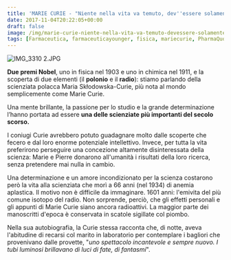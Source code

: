 ```yaml
---
title: 'MARIE CURIE - "Niente nella vita va temuto, dev''essere solamente compreso. Ora è tempo di comprendere di più, così possiamo temere di meno."'
date: 2017-11-04T20:22:05+00:00
draft: false
image: /img/marie-curie-niente-nella-vita-va-temuto-devessere-solamente-compreso-ora-e-tempo-di-comprendere-di-piu-cosi-possiamo-temere-di-meno.md/img_3310-2.jpg
tags: [Farmaceutica, farmaceuticayounger, fisica, mariecurie, PharmaQuotes, polonio, radio, ricerca, scienza]
---
```


![IMG_3310 2.JPG](/img/marie-curie-niente-nella-vita-va-temuto-devessere-solamente-compreso-ora-e-tempo-di-comprendere-di-piu-cosi-possiamo-temere-di-meno.md/img_3310-2.jpg)

**Due premi Nobel**, uno in fisica nel 1903 e uno in chimica nel 1911, e la scoperta di due elementi (il **polonio** e il **radio**): stiamo parlando della scienziata polacca Maria Skłodowska-Curie, più nota al mondo semplicemente come Marie Curie.

Una mente brillante, la passione per lo studio e la grande determinazione l’hanno portata ad essere **una delle scienziate più importanti del secolo scorso.**

I coniugi Curie avrebbero potuto guadagnare molto dalle scoperte che fecero e dal loro enorme potenziale intellettivo. Invece, per tutta la vita preferirono perseguire una concezione altamente disinteressata della scienza: Marie e Pierre donarono all'umanità i risultati della loro ricerca, senza pretendere mai nulla in cambio.

Una determinazione e un amore incondizionato per la scienza costarono però la vita alla scienziata che morì a 66 anni (nel 1934) di anemia aplastica. Il motivo non è difficile da immaginare. 1601 anni: l'emivita del più comune isotopo del radio. Non sorprende, perciò, che gli effetti personali e gli appunti di Marie Curie siano ancora radioattivi. La maggior parte dei manoscritti d'epoca è conservata in scatole sigillate col piombo.

Nella sua autobiografia, la Curie stessa racconta che, di notte, aveva l'abitudine di recarsi col marito in laboratorio per contemplare i bagliori che provenivano dalle provette, "_uno spettacolo incantevole e sempre nuovo. I tubi luminosi brillavano di luci di fate, di fantasmi_".